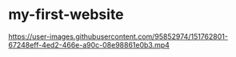 # my-first-website



https://user-images.githubusercontent.com/95852974/151762801-67248eff-4ed2-466e-a90c-08e98861e0b3.mp4

